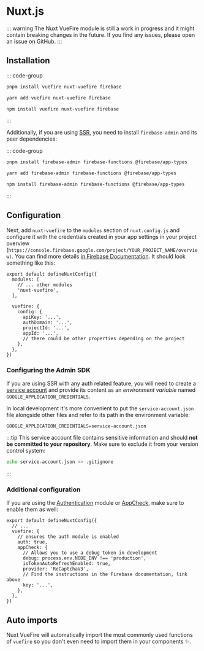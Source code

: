 # Nuxt.js

::: warning
The Nuxt VueFire module is still a work in progress and it might contain breaking changes in the future. If you find any issues, please open an issue on GitHub.
:::

## Installation

::: code-group

```sh [pnpm]
pnpm install vuefire nuxt-vuefire firebase
```

```sh [yarn]
yarn add vuefire nuxt-vuefire firebase
```

```sh [npm]
npm install vuefire nuxt-vuefire firebase
```

:::

Additionally, if you are using [SSR](https://nuxt.com/docs/api/configuration/nuxt-config/#ssr), you need to install `firebase-admin` and its peer dependencies:

::: code-group

```sh [pnpm]
pnpm install firebase-admin firebase-functions @firebase/app-types
```

```sh [yarn]
yarn add firebase-admin firebase-functions @firebase/app-types
```

```sh [npm]
npm install firebase-admin firebase-functions @firebase/app-types
```

:::

## Configuration

Next, add `nuxt-vuefire` to the `modules` section of `nuxt.config.js` and configure it with the credentials created in your app settings in your project overview (`https://console.firebase.google.com/project/YOUR_PROJECT_NAME/overview)`. You can find more details [in Firebase Documentation](https://firebase.google.com/docs/web/setup#create-project). It should look something like this:

```ts{4,7-15}
export default defineNuxtConfig({
  modules: [
    // ... other modules
    'nuxt-vuefire',
  ],

  vuefire: {
    config: {
      apiKey: '...',
      authDomain: '...',
      projectId: '...',
      appId: '...',
      // there could be other properties depending on the project
    },
  },
})
```

### Configuring the Admin SDK

If you are using SSR with any auth related feature, you will need to create a [service account](https://firebase.google.com/support/guides/service-accounts) and provide its content as an _environment variable_ named `GOOGLE_APPLICATION_CREDENTIALS`.

In local development it's more convenient to put the `service-account.json` file alongside other files and refer to its path in the environment variable:

```dotenv
GOOGLE_APPLICATION_CREDENTIALS=service-account.json
```

:::tip
This service account file contains sensitive information and should **not be committed to your repository**. Make sure to exclude it from your version control system:

```sh
echo service-account.json >> .gitignore
```

:::

### Additional configuration

If you are using the [Authentication](https://firebase.google.com/docs/auth) module or [AppCheck](https://firebase.google.com/docs/app-check), make sure to enable them as well:

```ts{3-14}
export default defineNuxtConfig({
  // ...
  vuefire: {
    // ensures the auth module is enabled
    auth: true,
    appCheck: {
      // Allows you to use a debug token in development
      debug: process.env.NODE_ENV !== 'production',
      isTokenAutoRefreshEnabled: true,
      provider: 'ReCaptchaV3',
      // Find the instructions in the Firebase documentation, link above
      key: '...',
    },
  },
})
```

## Auto imports

Nuxt VueFire will automatically import the most commonly used functions of `vuefire` so you don't even need to import them in your components ✨.
